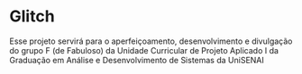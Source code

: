# Glitch
Esse projeto servirá para o aperfeiçoamento, desenvolvimento e divulgação do grupo F (de Fabuloso) da Unidade Curricular de Projeto Aplicado I da Graduação em Análise e Desenvolvimento de Sistemas da UniSENAI
